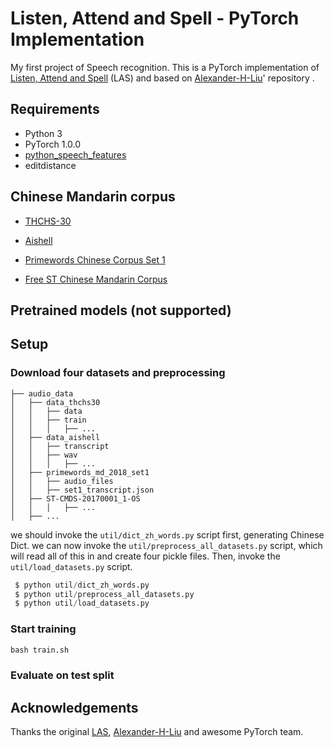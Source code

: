 # Listen, Attend and Spell - PyTorch Implementation
               
My first project of Speech recognition. 
This is a PyTorch implementation of[ Listen, Attend and Spell](https://arxiv.org/abs/1508.01211v2) (LAS) and based on [Alexander-H-Liu](https://github.com/Alexander-H-Liu/Listen-Attend-and-Spell-Pytorch)' repository .



## Requirements
* Python 3
* PyTorch 1.0.0
* [python\_speech\_features](https://github.com/jameslyons/python_speech_features)
* editdistance

## Chinese Mandarin corpus
* [THCHS-30](http://www.openslr.org/18/)

* [Aishell](http://www.openslr.org/33/)
* [Primewords Chinese Corpus Set 1](http://www.openslr.org/47/)
* [Free ST Chinese Mandarin Corpus](http://www.openslr.org/38/)

## Pretrained models (not supported)


## Setup

### Download four datasets and preprocessing

```
├── audio_data
│   ├── data_thchs30
│   │   ├── data
│   │   ├── train
│   │   │   ├── ...
│   ├── data_aishell
│   │   ├── transcript
│   │   ├── wav
│   │   │   ├── ...
│   ├── primewords_md_2018_set1
│   │   ├── audio_files
│   │   ├── set1_transcript.json
│   ├── ST-CMDS-20170001_1-OS
│   │   │   ├── ...
│   ├── ...
```
 we should invoke the ```util/dict_zh_words.py``` script first, generating Chinese Dict. we can now invoke the ```util/preprocess_all_datasets.py``` script, which will read all of this in and create four pickle files. Then, invoke the ```util/load_datasets.py``` script.
 
```python
 $ python util/dict_zh_words.py
 $ python util/preprocess_all_datasets.py 
 $ python util/load_datasets.py 
```
### Start training
```python
bash train.sh
```

### Evaluate on test split

## Acknowledgements
Thanks the original [LAS](https://arxiv.org/abs/1508.01211v2), [Alexander-H-Liu](https://github.com/Alexander-H-Liu/Listen-Attend-and-Spell-Pytorch) and awesome PyTorch team.